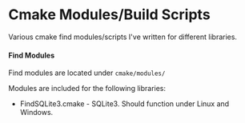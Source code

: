 # Cmake Modules/Build Scripts

Various cmake find modules/scripts I've written for different libraries.



#### Find Modules

Find modules are located under `cmake/modules/`

Modules are included for the following libraries:
 * FindSQLite3.cmake	- SQLite3. Should function under Linux and Windows.
